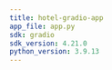 ```yaml
---
title: hotel-gradio-app
app_file: app.py
sdk: gradio
sdk_version: 4.21.0
python_version: 3.9.13
---
```

